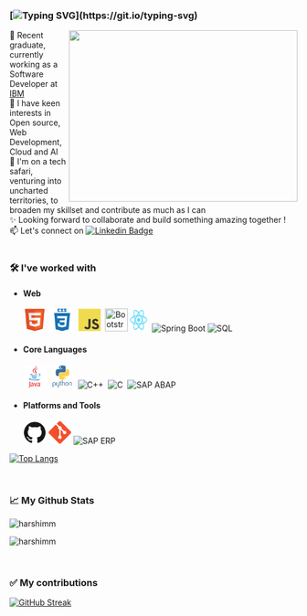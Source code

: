 
### [![Typing SVG](https://readme-typing-svg.demolab.com/?lines=👋+Hello+,+World+🌎;I'm+Harshini+!)](https://git.io/typing-svg)

<img src="https://github.com/harshimm/harshimm/assets/87597527/494755e6-5a68-407f-ab81-228771e752c9" align="right" width="400" height="300">

:telescope: Recent graduate, currently working as a Software Developer at [IBM](https://www.ibm.com/in-en)  <br>
🌱 I have keen interests in Open source, Web Development, Cloud and AI <br>
👣 I'm on a tech safari, venturing into uncharted territories, to broaden my skillset and contribute as much as I can <br>
✨ Looking forward to collaborate and build something amazing together ! <br>
:mailbox: Let's connect on [![Linkedin Badge](https://img.shields.io/badge/-LinkedIn-blue?style=flat&logo=Linkedin&logoColor=white)](https://www.linkedin.com/in/harshini-profile/)
<br><br>

### :hammer_and_wrench: I've worked with 

- #### Web 
  <img src="https://github.com/devicons/devicon/blob/master/icons/html5/html5-original.svg" title="HTML5" alt="HTML" width="40" height="40"/>&nbsp;
  <img src="https://github.com/devicons/devicon/blob/master/icons/css3/css3-plain-wordmark.svg"  title="CSS3" alt="CSS" width="40" height="40"/>&nbsp;
  <img src="https://github.com/devicons/devicon/blob/master/icons/javascript/javascript-original.svg" title="JavaScript" alt="JavaScript" width="40" height="40"/>&nbsp;
  <img src="https://camo.githubusercontent.com/b872b9ada0c2c3d373bbb0c356eb4af353127335fc3d2e611964433864ab4de1/68747470733a2f2f676574626f6f7473747261702e636f6d2f646f63732f352e322f6173736574732f6272616e642f626f6f7473747261702d6c6f676f2d736861646f772e706e67" title="Bootstrap" width="40" height="40">
  <img src="https://github.com/devicons/devicon/blob/master/icons/react/react-original.svg" title="React.js" alt="React.js" width="30" height="40"/>&nbsp;
  <img src="https://user-images.githubusercontent.com/33158051/103466606-760a4000-4d14-11eb-9941-2f3d00371471.png" title="Spring Boot" alt="Spring Boot" width="50" height="40"/>
  <img src="https://user-images.githubusercontent.com/40461634/114240226-2f506580-9955-11eb-849b-e2a25117d681.png" title="SQL" alt="SQL" width="40" height="40"/>&nbsp;

- #### Core Languages  
  <img src="https://github.com/devicons/devicon/blob/master/icons/java/java-original-wordmark.svg" title="Java" alt="Java" width="40" height="40"/>&nbsp;
  <img src="https://github.com/devicons/devicon/blob/master/icons/python/python-original-wordmark.svg" title="Python3" alt="Python3" width="40" height="40"/>&nbsp;
  <img src="https://cdn.jsdelivr.net/gh/devicons/devicon/icons/cplusplus/cplusplus-plain.svg" title="C++" alt="C++" width="40" height="40"/>&nbsp; 
  <img src="https://cdn.jsdelivr.net/gh/devicons/devicon/icons/c/c-plain.svg" title="C" alt="C" width="40" height="40"/>&nbsp;
  <img src="https://community.sap.com/legacyfs/online/storage/blog_attachments/2018/10/aPaaS.jpg" title="SAP ABAP" alt="SAP ABAP" width="50" height="40">
  
- #### Platforms and Tools
  <img src="https://github.com/devicons/devicon/blob/master/icons/github/github-original.svg" title="Github" alt="Github" width="40" height="40">
  <img src="https://github.com/devicons/devicon/blob/master/icons/git/git-original.svg" title="Git" alt="Git" width="40" height="40">
  <img src="https://www.svgrepo.com/show/331567/sap.svg" title="SAP ERP" alt="SAP ERP" width="40" height="40">
  


[![Top Langs](https://github-readme-stats.vercel.app/api/top-langs/?username=harshimm&layout=compact&theme=vision-friendly-dark)](https://github.com/anuraghazra/github-readme-stats)

<br>

### 📈 My Github Stats 

<img  src="https://github-profile-trophy.vercel.app/?username=harshimm&theme=juicyfresh&no-bg=true" alt="harshimm"><br>
<p align="left"> <img src="https://github-readme-stats.vercel.app/api?username=harshimm&show_icons=true&locale=en" alt="harshimm" ></p>
<br>

### ✅ My contributions 
[![GitHub Streak](http://github-readme-streak-stats.herokuapp.com?user=harshimm&theme=dark&background=000000)](https://git.io/streak-stats)


